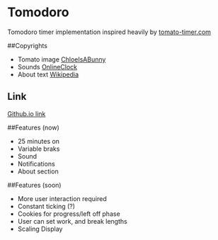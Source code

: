 # Tomodoro
Tomodoro timer implementation inspired heavily by [tomato-timer.com](http://tomato-timer.com/#)

##Copyrights
- Tomato image [ChloeIsABunny](http://chloeisabunny.deviantart.com/)
- Sounds [OnlineClock](www.onlineclock.net)
- About text [Wikipedia](wikipedia.com)

## Link
[Github.io link](http://rougetimelord.github.io/tomodoro/)

##Features (now)
- 25 minutes on
- Variable braks
- Sound
- Notifications
- About section

##Features (soon)
- More user interaction required
- Constant ticking (?)
- Cookies for progress/left off phase
- User can set work, and break lengths
- Scaling Display
